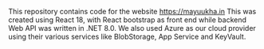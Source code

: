 This repository contains code for the website https://mayuukha.in
This was created using React 18, with React bootstrap as front end while backend Web API was written in .NET 8.0. We also used Azure as our cloud provider using their various services like BlobStorage, App Service and KeyVault. 
